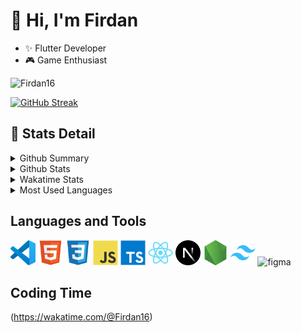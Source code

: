 # 👋 Hi, I'm Firdan

- ✨ Flutter Developer
- 🎮 Game Enthusiast

<p align="left">
  <img src="https://komarev.com/ghpvc/?username=Firdan16&label=Profile%20views&color=0e75b6&style=flat" alt="Firdan16" />
</p>

[![GitHub Streak](https://github-readme-streak-stats.herokuapp.com/?user=dikdns&theme=tokyonight)](https://git.io/streak-stats)

## 🎯 Stats Detail

<details>
<summary>Github Summary</summary>
  <img src="https://github-profile-trophy.vercel.app/?username=Firdan16&theme=tokyonight" />
</details>

<details>
<summary>Github Stats</summary>
  <img src="https://github-readme-stats.vercel.app/api?username=Firdan16&show_icons=true&theme=tokyonight" />
</details>

<details>
<summary>Wakatime Stats</summary>
  <img src="https://github-readme-stats.vercel.app/api/wakatime?username=Firdan16&layout=compact&theme=tokyonight" />
</details>

<details>
<summary>Most Used Languages</summary>
  <img src="https://github-readme-stats.vercel.app/api/top-langs/?username=Firdan16&layout=compact&theme=tokyonight" />
</details>

## Languages and Tools

<p align="left">
  <img src="https://raw.githubusercontent.com/devicons/devicon/master/icons/vscode/vscode-original.svg" alt="vscode" width="40" height="40"/>
  <img src="https://raw.githubusercontent.com/devicons/devicon/master/icons/html5/html5-original.svg" alt="html5" width="40" height="40"/>
  <img src="https://raw.githubusercontent.com/devicons/devicon/master/icons/css3/css3-original.svg" alt="css3" width="40" height="40"/>
  <img src="https://raw.githubusercontent.com/devicons/devicon/master/icons/javascript/javascript-original.svg" alt="javascript" width="40" height="40"/>
  <img src="https://raw.githubusercontent.com/devicons/devicon/master/icons/typescript/typescript-original.svg" alt="typescript" width="40" height="40"/>
  <img src="https://raw.githubusercontent.com/devicons/devicon/master/icons/react/react-original.svg" alt="react" width="40" height="40"/>
  <img src="https://raw.githubusercontent.com/devicons/devicon/master/icons/nextjs/nextjs-original.svg" alt="nextjs" width="40" height="40"/>
  <img src="https://raw.githubusercontent.com/devicons/devicon/master/icons/nodejs/nodejs-original.svg" alt="nodejs" width="40" height="40"/>
  <img src="https://raw.githubusercontent.com/devicons/devicon/master/icons/tailwindcss/tailwindcss-plain.svg" alt="tailwind" width="40" height="40"/>
  <img src="https://www.vectorlogo.zone/logos/figma/figma-icon.svg" alt="figma" width="40" height="40"/>
</p>

## Coding Time
(https://wakatime.com/@Firdan16)
